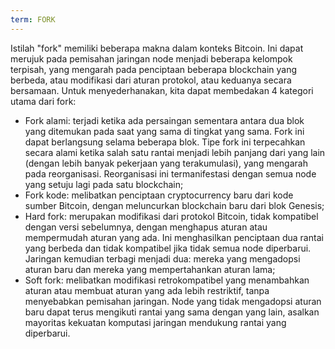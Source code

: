 ```yaml
---
term: FORK
---
```


Istilah "fork" memiliki beberapa makna dalam konteks Bitcoin. Ini dapat merujuk pada pemisahan jaringan node menjadi beberapa kelompok terpisah, yang mengarah pada penciptaan beberapa blockchain yang berbeda, atau modifikasi dari aturan protokol, atau keduanya secara bersamaan. Untuk menyederhanakan, kita dapat membedakan 4 kategori utama dari fork:
* Fork alami: terjadi ketika ada persaingan sementara antara dua blok yang ditemukan pada saat yang sama di tingkat yang sama. Fork ini dapat berlangsung selama beberapa blok. Tipe fork ini terpecahkan secara alami ketika salah satu rantai menjadi lebih panjang dari yang lain (dengan lebih banyak pekerjaan yang terakumulasi), yang mengarah pada reorganisasi. Reorganisasi ini termanifestasi dengan semua node yang setuju lagi pada satu blockchain;
* Fork kode: melibatkan penciptaan cryptocurrency baru dari kode sumber Bitcoin, dengan meluncurkan blockchain baru dari blok Genesis;
* Hard fork: merupakan modifikasi dari protokol Bitcoin, tidak kompatibel dengan versi sebelumnya, dengan menghapus aturan atau mempermudah aturan yang ada. Ini menghasilkan penciptaan dua rantai yang berbeda dan tidak kompatibel jika tidak semua node diperbarui. Jaringan kemudian terbagi menjadi dua: mereka yang mengadopsi aturan baru dan mereka yang mempertahankan aturan lama;
* Soft fork: melibatkan modifikasi retrokompatibel yang menambahkan aturan atau membuat aturan yang ada lebih restriktif, tanpa menyebabkan pemisahan jaringan. Node yang tidak mengadopsi aturan baru dapat terus mengikuti rantai yang sama dengan yang lain, asalkan mayoritas kekuatan komputasi jaringan mendukung rantai yang diperbarui.